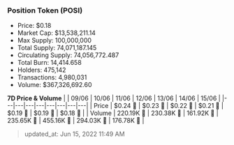 
  ### Position Token (POSI)
  - Price: $0.18
  - Market Cap: $13,538,211.14
  - Max Supply: 100,000,000
  - Total Supply: 74,071,187.145
  - Circulating Supply: 74,056,772.487
  - Total Burn: 14,414.658
  - Holders: 475,142
  - Transactions: 4,980,031
  - Volume: $367,326,692.60

  **7D Price & Volume**
  | | 09&#x2F;06 | 10&#x2F;06 | 11&#x2F;06 | 12&#x2F;06 | 13&#x2F;06 | 14&#x2F;06 | 15&#x2F;06 |
  |---|---|---|---|---|---|---|---|
  | Price | $0.24 🔻 | $0.23 🔻 | $0.22 🔻 | $0.21 🔻 | $0.19 🔻 | $0.19 🔻 | $0.18 🔻 |
  | Volume | 220.19K 🚀 | 230.38K 🚀 | 161.92K 🔻 | 235.65K 🚀 | 455.16K 🚀 | 294.03K 🔻 | 176.78K 🔻 |

  > updated_at: Jun 15, 2022 11:49 AM
